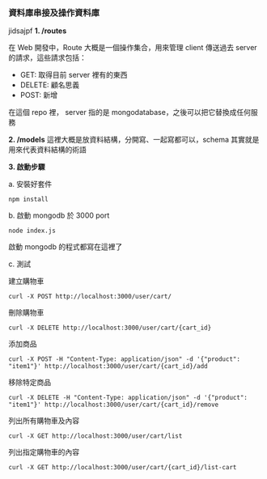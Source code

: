 ### 資料庫串接及操作資料庫

jidsajpf
**1. /routes**

在 Web 開發中，Route 大概是一個操作集合，用來管理 client 傳送過去 server 的請求，這些請求包括：
- GET: 取得目前 server 裡有的東西
- DELETE: 顧名思義
- POST: 新增

在這個 repo 裡， server 指的是 mongodatabase，之後可以把它替換成任何服務

**2. /models**
這裡大概是放資料結構，分開寫、一起寫都可以，schema 其實就是用來代表資料結構的術語

**3. 啟動步驟**

a. 安裝好套件

``` npm install ```

b. 啟動 mongodb 於 3000 port

``` node index.js ```

啟動 mongodb 的程式都寫在這裡了

c. 測試

建立購物車
```
curl -X POST http://localhost:3000/user/cart/
```

刪除購物車
```
curl -X DELETE http://localhost:3000/user/cart/{cart_id}
```

添加商品
```
curl -X POST -H "Content-Type: application/json" -d '{"product": "item1"}' http://localhost:3000/user/cart/{cart_id}/add
```

移除特定商品
```
curl -X DELETE -H "Content-Type: application/json" -d '{"product": "item1"}' http://localhost:3000/user/cart/{cart_id}/remove
```

列出所有購物車及內容
```
curl -X GET http://localhost:3000/user/cart/list
```

列出指定購物車的內容
```
curl -X GET http://localhost:3000/user/cart/{cart_id}/list-cart
```
